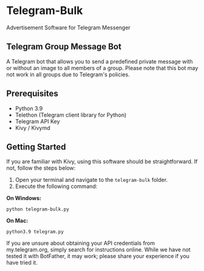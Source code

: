 # Telegram-Bulk

Advertisement Software for Telegram Messenger

## Telegram Group Message Bot

A Telegram bot that allows you to send a predefined private message with or without an image to all members of a group. Please note that this bot may not work in all groups due to Telegram's policies.

## Prerequisites
- Python 3.9
- Telethon (Telegram client library for Python)
- Telegram API Key
- Kivy / Kivymd

## Getting Started
If you are familiar with Kivy, using this software should be straightforward.
If not, follow the steps below:

1. Open your terminal and navigate to the `telegram-bulk` folder.
2. Execute the following command:

**On Windows:**

```python telegram-bulk.py```

**On Mac:**

```python3.9 telegram.py```

If you are unsure about obtaining your API credentials from my.telegram.org, simply search for instructions online. 
While we have not tested it with BotFather, it may work; please share your experience if you have tried it.
